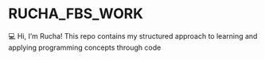 # RUCHA_FBS_WORK
💻 Hi, I’m Rucha! This repo contains my structured approach to learning and applying programming concepts through code
